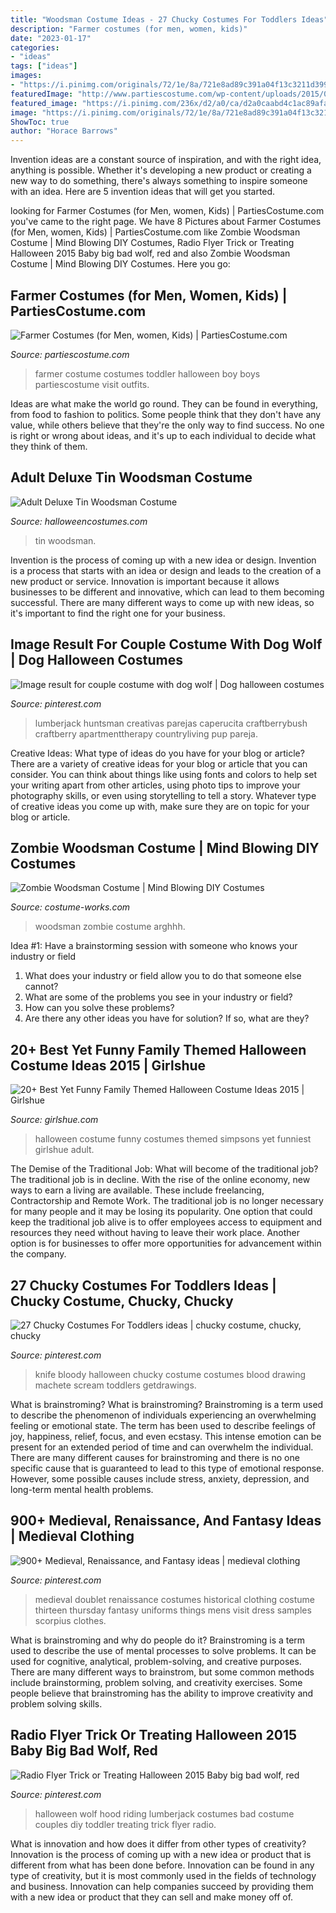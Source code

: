 ```yaml
---
title: "Woodsman Costume Ideas - 27 Chucky Costumes For Toddlers Ideas"
description: "Farmer costumes (for men, women, kids)"
date: "2023-01-17"
categories:
- "ideas"
tags: ["ideas"]
images:
- "https://i.pinimg.com/originals/72/1e/8a/721e8ad89c391a04f13c3211d399a59e.jpg"
featuredImage: "http://www.partiescostume.com/wp-content/uploads/2015/09/Kids-Farmer-Costume.jpg"
featured_image: "https://i.pinimg.com/236x/d2/a0/ca/d2a0caabd4c1ac89afae9e1001225cb3--mens-costumes-costume-ideas.jpg"
image: "https://i.pinimg.com/originals/72/1e/8a/721e8ad89c391a04f13c3211d399a59e.jpg"
ShowToc: true
author: "Horace Barrows"
---
```



Invention ideas are a constant source of inspiration, and with the right idea, anything is possible. Whether it's developing a new product or creating a new way to do something, there's always something to inspire someone with an idea. Here are 5 invention ideas that will get you started.

	

		
looking for Farmer Costumes (for Men, women, Kids) | PartiesCostume.com you've came to the right page. We have 8 Pictures about Farmer Costumes (for Men, women, Kids) | PartiesCostume.com like Zombie Woodsman Costume | Mind Blowing DIY Costumes, Radio Flyer Trick or Treating Halloween 2015 Baby big bad wolf, red and also Zombie Woodsman Costume | Mind Blowing DIY Costumes. Here you go:
		
    
## Farmer Costumes (for Men, Women, Kids) | PartiesCostume.com

<img loading=lazy src="http://www.partiescostume.com/wp-content/uploads/2015/09/Kids-Farmer-Costume.jpg" onerror="this.onerror=null;this.src='https://tse4.mm.bing.net/th?id=OIP.M52UUDPzoNtSBkbYuc1YJAHaKk&amp;pid=15.1';" alt="Farmer Costumes (for Men, women, Kids) | PartiesCostume.com">

_Source: partiescostume.com_

>farmer costume costumes toddler halloween boy boys partiescostume visit outfits. 

	

Ideas are what make the world go round. They can be found in everything, from food to fashion to politics. Some people think that they don't have any value, while others believe that they're the only way to find success. No one is right or wrong about ideas, and it's up to each individual to decide what they think of them.

    
## Adult Deluxe Tin Woodsman Costume

<img loading=lazy src="https://images.halloweencostumes.com/products/5235/1-1/adult-deluxe-tin-man-costume.jpg" onerror="this.onerror=null;this.src='https://tse1.mm.bing.net/th?id=OIP.ZyCl0sWQwrSj6kc0_TphCQHaKl&amp;pid=15.1';" alt="Adult Deluxe Tin Woodsman Costume">

_Source: halloweencostumes.com_

>tin woodsman. 

	

Invention is the process of coming up with a new idea or design.
Invention is a process that starts with an idea or design and leads to the creation of a new product or service. Innovation is important because it allows businesses to be different and innovative, which can lead to them becoming successful. There are many different ways to come up with new ideas, so it's important to find the right one for your business.

    
## Image Result For Couple Costume With Dog Wolf | Dog Halloween Costumes

<img loading=lazy src="https://i.pinimg.com/originals/72/1e/8a/721e8ad89c391a04f13c3211d399a59e.jpg" onerror="this.onerror=null;this.src='https://tse3.mm.bing.net/th?id=OIP.cpHjcnGbTt8C9q_DrLtSQwHaLH&amp;pid=15.1';" alt="Image result for couple costume with dog wolf | Dog halloween costumes">

_Source: pinterest.com_

>lumberjack huntsman creativas parejas caperucita craftberrybush craftberry apartmenttherapy countryliving pup pareja. 

	

Creative Ideas: What type of ideas do you have for your blog or article?
There are a variety of creative ideas for your blog or article that you can consider. You can think about things like using fonts and colors to help set your writing apart from other articles, using photo tips to improve your photography skills, or even using storytelling to tell a story. Whatever type of creative ideas you come up with, make sure they are on topic for your blog or article.

    
## Zombie Woodsman Costume | Mind Blowing DIY Costumes

<img loading=lazy src="https://photos.costume-works.com/full/zombie_woodsman.jpg" onerror="this.onerror=null;this.src='https://tse1.mm.bing.net/th?id=OIP.yWfU7PwYGzHL9nyW4K02VAHaMl&amp;pid=15.1';" alt="Zombie Woodsman Costume | Mind Blowing DIY Costumes">

_Source: costume-works.com_

>woodsman zombie costume arghhh. 

	

Idea #1: Have a brainstorming session with someone who knows your industry or field
1. What does your industry or field allow you to do that someone else cannot? 
2. What are some of the problems you see in your industry or field? 
3. How can you solve these problems? 
4. Are there any other ideas you have for solution? If so, what are they?

    
## 20+ Best Yet Funny Family Themed Halloween Costume Ideas 2015 | Girlshue

<img loading=lazy src="http://www.girlshue.com/wp-content/uploads/2015/09/20-Best-Funny-Family-Themed-Halloween-Costume-Ideas-2015-4.jpg" onerror="this.onerror=null;this.src='https://tse2.mm.bing.net/th?id=OIP.gVy0zrmxuSf0zJNBq7lv5AHaHw&amp;pid=15.1';" alt="20+ Best Yet Funny Family Themed Halloween Costume Ideas 2015 | Girlshue">

_Source: girlshue.com_

>halloween costume funny costumes themed simpsons yet funniest girlshue adult. 

	

The Demise of the Traditional Job: What will become of the traditional job?
The traditional job is in decline. With the rise of the online economy, new ways to earn a living are available. These include freelancing, Contractorship and Remote Work. The traditional job is no longer necessary for many people and it may be losing its popularity. One option that could keep the traditional job alive is to offer employees access to equipment and resources they need without having to leave their work place. Another option is for businesses to offer more opportunities for advancement within the company.

    
## 27 Chucky Costumes For Toddlers Ideas | Chucky Costume, Chucky, Chucky

<img loading=lazy src="https://i.pinimg.com/236x/b7/e1/0c/b7e10cd2222f84acc64f9c62849913b9--knifes-halloween-costumes.jpg" onerror="this.onerror=null;this.src='https://tse2.mm.bing.net/th?id=OIP.5qDCyQH90Z_oYeWqljW6KwDREq&amp;pid=15.1';" alt="27 Chucky Costumes For Toddlers ideas | chucky costume, chucky, chucky">

_Source: pinterest.com_

>knife bloody halloween chucky costume costumes blood drawing machete scream toddlers getdrawings. 

	

What is brainstroming?
What is brainstroming? Brainstroming is a term used to describe the phenomenon of individuals experiencing an overwhelming feeling or emotional state. The term has been used to describe feelings of joy, happiness, relief, focus, and even ecstasy. This intense emotion can be present for an extended period of time and can overwhelm the individual. There are many different causes for brainstroming and there is no one specific cause that is guaranteed to lead to this type of emotional response. However, some possible causes include stress, anxiety, depression, and long-term mental health problems.

    
## 900+ Medieval, Renaissance, And Fantasy Ideas | Medieval Clothing

<img loading=lazy src="https://i.pinimg.com/236x/d2/a0/ca/d2a0caabd4c1ac89afae9e1001225cb3--mens-costumes-costume-ideas.jpg" onerror="this.onerror=null;this.src='https://tse4.mm.bing.net/th?id=OIP.MCLu6Fhor4kzPLMzOF6JagAAAA&amp;pid=15.1';" alt="900+ Medieval, Renaissance, and Fantasy ideas | medieval clothing">

_Source: pinterest.com_

>medieval doublet renaissance costumes historical clothing costume thirteen thursday fantasy uniforms things mens visit dress samples scorpius clothes. 

	

What is brainstroming and why do people do it?
Brainstroming is a term used to describe the use of mental processes to solve problems. It can be used for cognitive, analytical, problem-solving, and creative purposes. There are many different ways to brainstrom, but some common methods include brainstorming, problem solving, and creativity exercises. Some people believe that brainstroming has the ability to improve creativity and problem solving skills.

    
## Radio Flyer Trick Or Treating Halloween 2015 Baby Big Bad Wolf, Red

<img loading=lazy src="https://i.pinimg.com/736x/f7/f1/72/f7f172edf64ee88bb720360f706583f9--family-halloween-halloween-.jpg" onerror="this.onerror=null;this.src='https://tse1.mm.bing.net/th?id=OIP.3L2PHdPbyUJUQeHqk3UT3QHaJ3&amp;pid=15.1';" alt="Radio Flyer Trick or Treating Halloween 2015 Baby big bad wolf, red">

_Source: pinterest.com_

>halloween wolf hood riding lumberjack costumes bad costume couples diy toddler treating trick flyer radio. 

	

What is innovation and how does it differ from other types of creativity?
Innovation is the process of coming up with a new idea or product that is different from what has been done before. Innovation can be found in any type of creativity, but it is most commonly used in the fields of technology and business. Innovation can help companies succeed by providing them with a new idea or product that they can sell and make money off of.

